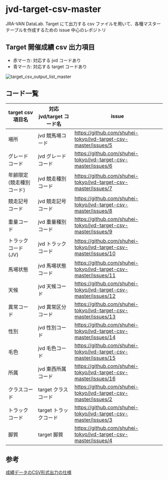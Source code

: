 # jvd-target-csv-master
JRA-VAN DataLab. Target にて出力する csv ファイルを用いて、各種マスターテーブルを作成するための issue 中心のレポジトリ

## Target 開催成績 csv 出力項目

- 赤マーカ: 対応する jvd コードあり
- 青マーカ: 対応する target コードあり

![target_csv_output_list_master](https://user-images.githubusercontent.com/32590520/103270516-73010e00-49fb-11eb-8412-24107ab13879.png)

## コード一覧
target csv 項目名 | 対応 jvd/target コード名 | issue
-- | -- | --
場所 | jvd 競馬場コード | https://github.com/shuhei-tokyo/jvd-target-csv-master/issues/5
グレードコード | jvd グレードコード | https://github.com/shuhei-tokyo/jvd-target-csv-master/issues/6 
年齢限定(競走種別コード) | jvd 競走種別コード | https://github.com/shuhei-tokyo/jvd-target-csv-master/issues/7
競走記号コード | jvd 競走記号コード | https://github.com/shuhei-tokyo/jvd-target-csv-master/issues/8
重量コード | jvd 重量種別コード | https://github.com/shuhei-tokyo/jvd-target-csv-master/issues/9
トラックコード(JV) | jvd トラックコード | https://github.com/shuhei-tokyo/jvd-target-csv-master/issues/10
馬場状態 | jvd 馬場状態コード | https://github.com/shuhei-tokyo/jvd-target-csv-master/issues/11
天候 | jvd 天候コード | https://github.com/shuhei-tokyo/jvd-target-csv-master/issues/12
異常コード | jvd 異常区分コード | https://github.com/shuhei-tokyo/jvd-target-csv-master/issues/13
性別 | jvd 性別コード | https://github.com/shuhei-tokyo/jvd-target-csv-master/issues/14
毛色 | jvd 毛色コード | https://github.com/shuhei-tokyo/jvd-target-csv-master/issues/15
所属 | jvd 東西所属コード | https://github.com/shuhei-tokyo/jvd-target-csv-master/issues/16
クラスコード | target クラスコード | https://github.com/shuhei-tokyo/jvd-target-csv-master/issues/2
トラックコード | target トラックコード | https://github.com/shuhei-tokyo/jvd-target-csv-master/issues/3
脚質 | target 脚質 | https://github.com/shuhei-tokyo/jvd-target-csv-master/issues/4



## 参考
[成績データのCSV形式出力の仕様](http://faqnavi13a.csview.jp/faq2/userqa.do?user=jravan&faq=faq01_target&id=285&parent=20)
